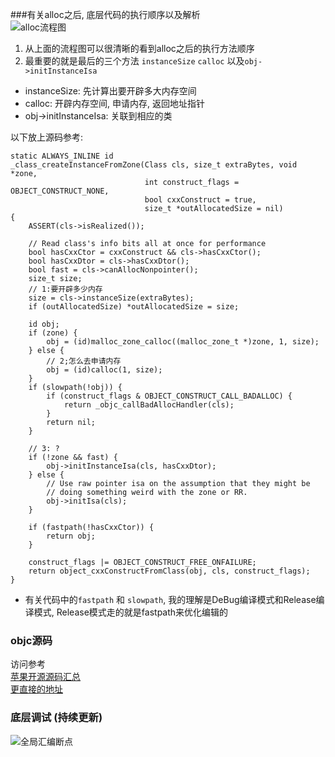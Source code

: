 ###有关alloc之后, 底层代码的执行顺序以及解析  
![alloc流程图](https://upload-images.jianshu.io/upload_images/1367029-d9fa77e3da21c476.png?imageMogr2/auto-orient/strip%7CimageView2/2/w/1240)

1. 从上面的流程图可以很清晰的看到alloc之后的执行方法顺序  
2. 最重要的就是最后的三个方法 `instanceSize` `calloc` 以及`obj->initInstanceIsa`

* instanceSize: 先计算出要开辟多大内存空间  
* calloc: 开辟内存空间, 申请内存, 返回地址指针
* obj->initInstanceIsa: 关联到相应的类  

以下放上源码参考:   

```  
static ALWAYS_INLINE id  
_class_createInstanceFromZone(Class cls, size_t extraBytes, void *zone,
                              int construct_flags = OBJECT_CONSTRUCT_NONE,
                              bool cxxConstruct = true,
                              size_t *outAllocatedSize = nil)  
{  
    ASSERT(cls->isRealized());  

    // Read class's info bits all at once for performance  
    bool hasCxxCtor = cxxConstruct && cls->hasCxxCtor();  
    bool hasCxxDtor = cls->hasCxxDtor();  
    bool fast = cls->canAllocNonpointer();  
    size_t size;  
    // 1:要开辟多少内存  
    size = cls->instanceSize(extraBytes);  
    if (outAllocatedSize) *outAllocatedSize = size;  

    id obj;  
    if (zone) {  
        obj = (id)malloc_zone_calloc((malloc_zone_t *)zone, 1, size);  
    } else {  
        // 2;怎么去申请内存  
        obj = (id)calloc(1, size);  
    }  
    if (slowpath(!obj)) {  
        if (construct_flags & OBJECT_CONSTRUCT_CALL_BADALLOC) {  
            return _objc_callBadAllocHandler(cls);  
        }  
        return nil;  
    }  

    // 3: ?
    if (!zone && fast) {  
        obj->initInstanceIsa(cls, hasCxxDtor);  
    } else {  
        // Use raw pointer isa on the assumption that they might be  
        // doing something weird with the zone or RR.  
        obj->initIsa(cls);  
    }  

    if (fastpath(!hasCxxCtor)) {  
        return obj;  
    }  

    construct_flags |= OBJECT_CONSTRUCT_FREE_ONFAILURE;  
    return object_cxxConstructFromClass(obj, cls, construct_flags);  
}  
```  

* 有关代码中的`fastpath` 和 `slowpath`, 我的理解是DeBug编译模式和Release编译模式, Release模式走的就是fastpath来优化编辑的


### objc源码  

访问参考  
[苹果开源源码汇总](https://opensource.apple.com)  
[更直接的地址](https://opensource.apple.com/tarballs/)  

### 底层调试 (持续更新)  

![全局汇编断点](https://upload-images.jianshu.io/upload_images/1367029-75bb8ca960109fc6.png?imageMogr2/auto-orient/strip%7CimageView2/2/w/1240)